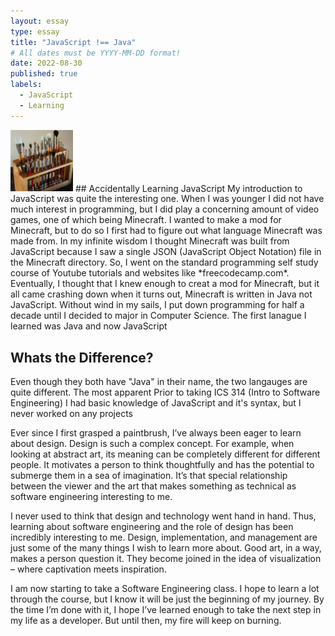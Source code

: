 ```yaml
---
layout: essay
type: essay
title: "JavaScript !== Java"
# All dates must be YYYY-MM-DD format!
date: 2022-08-30
published: true
labels:
  - JavaScript
  - Learning
---
```


<img width="100px" class="rounded float-start pe-4" src="../img/igniting/paintbrushes.jpg">
## Accidentally Learning JavaScript
My introduction to JavaScript was quite the interesting one. When I was younger I did not have much interest in programming, but I did play a concerning amount of video games, one of which being Minecraft.  I wanted to make a mod for Minecraft, but to do so I first had to figure out what language Minecraft was made from. In my infinite wisdom I thought Minecraft was built from JavaScript because I saw a single JSON (JavaScript Object Notation) file in the Minecraft directory. So, I went on the standard programming self study course of Youtube tutorials and websites like *freecodecamp.com*. Eventually, I thought that I knew enough to creat a mod for Minecraft, but it all came crashing down when it turns out, Minecraft is written in Java not JavaScript. Without wind in my sails, I put down programming for half a decade until I decided to major in Computer Science. The first lanague I learned was Java and now JavaScript

## Whats the Difference?
Even though they both have "Java" in their name, the two langauges are quite different. The most apparent 
Prior to taking ICS 314 (Intro to Software Engineering) I had basic knowledge of JavaScript and it's syntax, but I never worked on any projects

Ever since I first grasped a paintbrush, I’ve always been eager to learn about design. Design is such a complex concept. For example, when looking at abstract art, its meaning can be completely different for different people. It motivates a person to think thoughtfully and has the potential to submerge them in a sea of imagination. It’s that special relationship between the viewer and the art that makes something as technical as software engineering interesting to me.

I never used to think that design and technology went hand in hand.  Thus, learning about software engineering and the role of design has been incredibly interesting to me. Design, implementation, and management are just some of the many things I wish to learn more about. Good art, in a way, makes a person question it. They become joined in the idea of visualization – where captivation meets inspiration.

I am now starting to take a Software Engineering class. I hope to learn a lot through the course, but I know it will be just the beginning of my journey. By the time I’m done with it, I hope I’ve learned enough to take the next step in my life as a developer. But until then, my fire will keep on burning.
